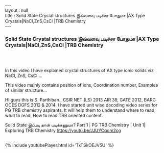 ---<br>layout : null<br>title : Solid State Crystal structures இவ்வளவு படிச்சா போதுமா |AX Type Crystals|NaCl,ZnS,CsCl |TRB Chemistry<br>---<br><h3>Solid State Crystal structures இவ்வளவு படிச்சா போதுமா |AX Type Crystals|NaCl,ZnS,CsCl |TRB Chemistry</h3><br><br><p>In this video I have explained crystal structures of AX type ionic solids viz NaCl, ZnS, CsCl.... 


This video mainly contains 
position of ions,
Coordination number,
Examples of similar structure...


Hi guys this is S. Parthiban., CSIR NET (LS) 2013 AIR 39, GATE 2012, BARC OCES DGFS 2012 & 2014. I have started unit wise decoding video series for PG TRB chemistry aspirants. It will help them to understand where to read, what to read, How to read TRB oriented content.


Solid State இப்படி தான் படிக்கணுமா? Part 1 | PG TRB Chemistry | Unit 1| Exploring TRB Chemistry
https://youtu.be/JJUYCqom2cg</p><br>{% include youtubePlayer.html id='TxTSkOEJV5U' %}<br>